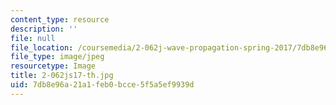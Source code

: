 ```yaml
---
content_type: resource
description: ''
file: null
file_location: /coursemedia/2-062j-wave-propagation-spring-2017/7db8e96a21a1feb0bcce5f5a5ef9939d_2-062js17-th.jpg
file_type: image/jpeg
resourcetype: Image
title: 2-062js17-th.jpg
uid: 7db8e96a-21a1-feb0-bcce-5f5a5ef9939d
---
```

